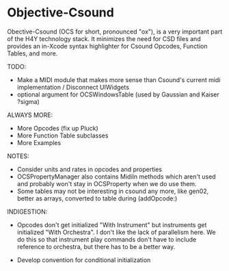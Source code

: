 Objective-Csound
================

Obective-Csound (OCS for short, pronounced "ox"), is a very important part of the 
H4Y technology stack. It minimizes the need for CSD files and provides an
in-Xcode syntax highlighter for Csound Opcodes, Function Tables, and more.   

TODO:

* Make a MIDI module that makes more sense than Csound's current midi implementation / Disconnect UIWidgets
* optional argument for OCSWindowsTable (used by Gaussian and Kaiser ?sigma)

ALWAYS MORE:
* More Opcodes (fix up Pluck)
* More Function Table subclasses
* More Examples

NOTES:

* Consider units and rates in opcodes and properties
* OCSPropertyManager also contains MidiIn methods which aren't used and probably won't stay in 
OCSProperty when we do use them.
* Some tables may not be interesting in csound any more, like gen02, better as arrays, converted to table during (addOpcode:)

INDIGESTION:

* Opcodes don't get initialized "With Instrument" but instruments get initialized
"With Orchestra". I don't like the lack of parallelism here.  We do this so that
instrument play commands don't have to include reference to orchestra, but there
has to be a better way.

* Develop convention for conditional initialization